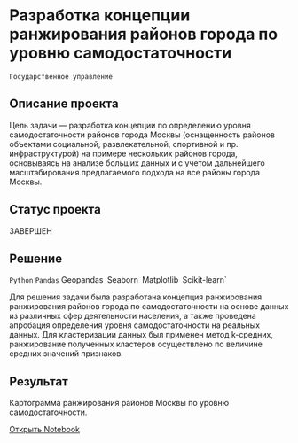 # Разработка концепции ранжирования районов города по уровню самодостаточности

`Государственное управление` 

## Описание проекта

Цель задачи — разработка концепции по определению уровня самодостаточности районов города Москвы (оснащенность районов объектами социальной, развлекательной, спортивной и пр. инфраструктурой) на примере нескольких районов города, основываясь на анализе больших данных и с учетом дальнейшего масштабирования предлагаемого подхода на все районы города Москвы.

## Статус проекта

ЗАВЕРШЕН

## Решение

`Python` `Pandas` Geopandas` `Seaborn` `Matplotlib` `Scikit-learn`

Для решения задачи была разработана концепция ранжирования ранжирования районов города по самодостаточности на основе данных из различных сфер деятельности населения, а также проведена апробация определения уровня самодостаточности на реальных данных. Для кластеризации данных был применен метод k-средних, ранжирование полученных кластеров осуществлено по величине средних значений признаков. 

## Результат

Картограмма ранжирования районов Москвы по уровню самодостаточности.

[Открыть Notebook](https://github.com/Kri5PO/Projects/blob/main/14_Прогнозирование_оттока_клиентов_телеком_компании/telecom.ipynb)


```python

```
